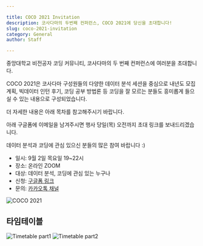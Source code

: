 ```yaml
---

title: COCO 2021 Invitation
description: 코사다마의 두번째 컨퍼런스, COCO 2021에 당신을 초대합니다!
slug: coco-2021-invitation
category: General
author: Staff

---
```


중앙대학교 비전공자 코딩 커뮤니티, 코사다마의 두 번째 컨퍼런스에 여러분을 초대합니다.

COCO 2021은 코사다마 구성원들의 다양한 데이터 분석 세션을 중심으로 내년도 모집 계획, 빅데이터 인턴 후기, 코딩 공부 방법론 등 코딩을 잘 모르는 분들도 흥미롭게 들으실 수 있는 내용으로 구성되었습니다.

더 자세한 내용은 아래 목차를 참고해주시기 바랍니다.

아래 구글폼에 이메일을 남겨주시면 행사 당일(목) 오전까지 초대 링크를 보내드리겠습니다.

데이터 분석과 코딩에 관심 있으신 분들의 많은 참여 바랍니다 :)


- 일시: 9월 2일 목요일 19~22시
- 장소: 온라인 ZOOM
- 대상: 데이터 분석, 코딩에 관심 있는 누구나
- 신청: [구글폼 링크](https://bit.ly/COCO2021?trk=public_post_share-update_update-text)
- 문의: [카카오톡 채널](http://pf.kakao.com/_MYkvK?trk=public_post_share-update_update-text)


![COCO 2021](/coco-2021-invitation/coco-2021-welcomeletter.png)

## 타임테이블

![Timetable part1](/coco-2021-invitation/coco-2021-part1.png)
![Timetable part2](/coco-2021-invitation/coco-2021-part2.png)